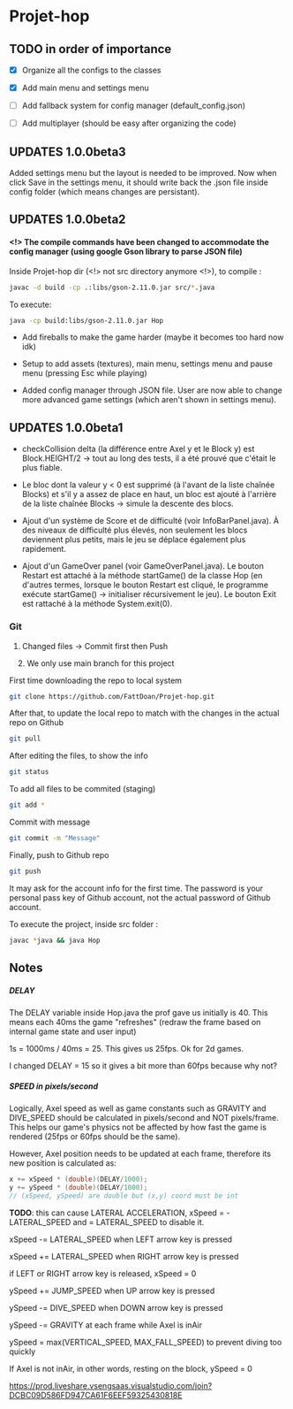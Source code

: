 # Projet-hop

## TODO in order of importance

- [x] Organize all the configs to the classes

- [x] Add main menu and settings menu 

- [ ] Add fallback system for config manager (default_config.json)

- [ ] Add multiplayer (should be easy after organizing the code)

## UPDATES 1.0.0beta3

Added settings menu but the layout is needed to be improved. Now when click Save in the settings menu, it should write back the .json file inside config folder (which means changes are persistant).

## UPDATES 1.0.0beta2

#### <!> The compile commands have been changed to accommodate the config manager (using google Gson library to parse JSON file)

Inside Projet-hop dir (<!> not src directory anymore <!>), to compile :

```bash
javac -d build -cp .:libs/gson-2.11.0.jar src/*.java
```

To execute:

```bash
java -cp build:libs/gson-2.11.0.jar Hop
```

- Add fireballs to make the game harder (maybe it becomes too hard now idk)

- Setup to add assets (textures), main menu, settings menu and pause menu (pressing Esc while playing)

- Added config manager through JSON file. User are now able to change more advanced game settings (which aren't shown in settings menu).

## UPDATES 1.0.0beta1

- checkCollision delta (la différence entre Axel y et le Block y) est Block.HEIGHT/2 -> tout au long des tests, il a été prouvé que c'était le plus fiable.

- Le bloc dont la valeur y < 0 est supprimé (à l'avant de la liste chaînée Blocks) et s'il y a assez de place en haut, un bloc est ajouté à l'arrière de la liste chaînée Blocks -> simule la descente des blocs.

- Ajout d'un système de Score et de difficulté (voir InfoBarPanel.java). À des niveaux de difficulté plus élevés, non seulement les blocs deviennent plus petits, mais le jeu se déplace également plus rapidement.

- Ajout d'un GameOver panel (voir GameOverPanel.java). Le bouton Restart est attaché à la méthode startGame() de la classe Hop (en d'autres termes, lorsque le bouton Restart est cliqué, le programme exécute startGame() -> initialiser récursivement le jeu). Le bouton Exit est rattaché à la méthode System.exit(0).

### Git

1) Changed files -> Commit first then Push

    2. We only use main branch for this project

First time downloading the repo to local system

```bash
git clone https://github.com/FattDoan/Projet-hop.git
```

After that, to update the local repo to match with the changes in the actual repo on Github

```bash
git pull
```

After editing the files, to show the info

```bash
git status
```

  To add all files to be commited (staging)

```bash
git add *
```

Commit with message

```bash
git commit -m "Message"
```

Finally, push to Github repo

```bash
git push
```

It may ask for the account info for the first time. The password is your personal pass key of Github account, not the actual password of Github account.

To execute the project, inside src folder :

```bash
javac *java && java Hop 
```

## Notes

##### DELAY

The DELAY variable inside Hop.java the prof gave us initially is 40. This means each 40ms the game "refreshes" (redraw the frame based on internal game state and user input)

1s = 1000ms / 40ms = 25. This gives us 25fps. Ok for 2d games.

I changed DELAY = 15 so it gives a bit more than 60fps because why not?

##### SPEED in pixels/second

Logically, Axel speed as well as game constants such as GRAVITY and DIVE_SPEED should be calculated in pixels/second and NOT pixels/frame. This helps our game's physics not be affected by how fast the game is rendered (25fps or 60fps should be the same).

However, Axel position needs to be updated at each frame, therefore its new position is calculated as:

```java
x += xSpeed * (double)(DELAY/1000);
y += ySpeed * (double)(DELAY/1000);
// (xSpeed, ySpeed) are double but (x,y) coord must be int
```

**TODO**: this can cause LATERAL ACCELERATION, xSpeed = -LATERAL_SPEED and = LATERAL_SPEED to disable it.

xSpeed -= LATERAL_SPEED when LEFT arrow key is pressed

xSpeed += LATERAL_SPEED  when RIGHT arrow key is pressed

if LEFT or RIGHT arrow key is released, xSpeed = 0

ySpeed += JUMP_SPEED when UP arrow key is pressed

ySpeed -= DIVE_SPEED when DOWN arrow key is pressed

ySpeed -= GRAVITY at each frame while Axel is inAir

ySpeed = max(VERTICAL_SPEED, MAX_FALL_SPEED) to prevent diving too quickly

If Axel is not inAir, in other words, resting on the block, ySpeed = 0

https://prod.liveshare.vsengsaas.visualstudio.com/join?DCBC09D586FD947CA61F6EEF59325430818E
